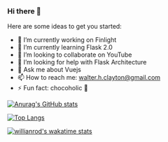 ### Hi there 👋

Here are some ideas to get you started:

- 🔭 I’m currently working on Finlight
- 🌱 I’m currently learning Flask 2.0
- 👯 I’m looking to collaborate on YouTube
- 🤔 I’m looking for help with Flask Architecture
- 💬 Ask me about Vuejs
- 📫 How to reach me: walter.h.clayton@gmail.com
- ⚡ Fun fact: chocoholic 🍫

[![Anurag's GitHub stats](https://github-readme-stats.vercel.app/api?username=walter-clayton&show_icons=true)](https://github.com/walter-clayton/github-readme-stats)

[![Top Langs](https://github-readme-stats.vercel.app/api/top-langs/?username=walter-clayton)](https://github.com/walter-clayton/github-readme-stats)

[![willianrod's wakatime stats](https://github-readme-stats.vercel.app/api/wakatime?username=walter-clayton)](https://github.com/walter-clayton/github-readme-stats)
